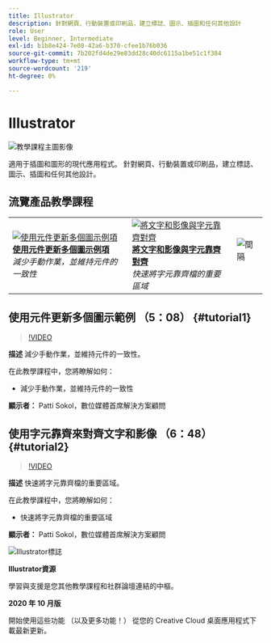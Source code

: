 ```yaml
---
title: Illustrator
description: 針對網頁、行動裝置或印刷品，建立標誌、圖示、插圖和任何其他設計
role: User
level: Beginner, Intermediate
exl-id: b1b8e424-7e08-42a6-b370-cfee1b76b036
source-git-commit: 7b202fd4de29e83dd28c40dc6115a1be51c1f384
workflow-type: tm+mt
source-wordcount: '219'
ht-degree: 0%

---
```


# Illustrator

![教學課程主圖影像](../assets/Illustrator.jpg)

適用于插圖和圖形的現代應用程式。 針對網頁、行動裝置或印刷品，建立標誌、圖示、插圖和任何其他設計。

## 流覽產品教學課程

<table style="table-layout:fixed">
<tr>
 <td>
   <a href="illustrator.md#tutorial1">
      <img alt="使用元件更新多個圖示例項" src="../assets/Illustrator_symbols_sokol_thumbnail.jpg" />
   </a>
    <div>
   <a href="illustrator.md#tutorial1"><strong>使用元件更新多個圖示例項</strong></a>
    </div>
    <em>減少手動作業，並維持元件的一致性</em>
    <br>
  </td>
  <td>
    <a href="illustrator.md#tutorial2">
        <img alt="將文字和影像與字元靠齊對齊" src="../assets/illustrator_glyphAlign_sokol_thumbnail.jpg" />
    </a>
    <div>
    <a href="illustrator.md#tutorial2"><strong>將文字和影像與字元靠齊對齊</strong></a>
    </div>
    <em>快速將字元靠齊檔的重要區域</em>
    <br>
  </td>
  <td>
    <img alt="間隔" src="../assets/Whitespacer.png" />
    <div>
    <br>
  </td>
</tr>
</table>

## 使用元件更新多個圖示範例 （5：08） {#tutorial1}

>[!VIDEO](https://video.tv.adobe.com/v/326816?hidetitle=true)

**描述**
減少手動作業，並維持元件的一致性。

在此教學課程中，您將瞭解如何：
* 減少手動作業，並維持元件的一致性

**顯示者：**
Patti Sokol，數位媒體首席解決方案顧問

## 使用字元靠齊來對齊文字和影像 （6：48） {#tutorial2}

>[!VIDEO](https://video.tv.adobe.com/v/326817?hidetitle=true)

**描述**
快速將字元靠齊檔的重要區域。

在此教學課程中，您將瞭解如何：
* 快速將字元靠齊檔的重要區域

**顯示者：**
Patti Sokol，數位媒體首席解決方案顧問

![Illustrator標誌](../assets/ai_appicon_96.png)

**Illustrator資源**

[](https://helpx.adobe.com/support/illustrator.html)學習與支援是您其他教學課程和社群論壇連結的中樞。

**2020 年 10 月版**

開始使用這些功能 （以及更多功能！） 從您的 Creative Cloud 桌面應用程式下載最新更新。
